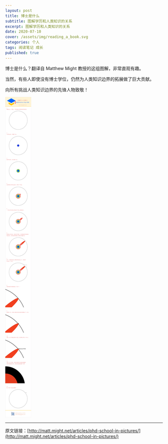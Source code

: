 ```yaml
---
layout: post
title: 博士是什么
subtitle: 图解学历和人类知识的关系
excerpt: 图解学历和人类知识的关系
date: 2020-07-10
cover: /assets/img/reading_a_book.svg
categories: 个人
tags: 阅读笔记 成长
published: true
---
```


博士是什么？翻译自 Matthew Might 教授的这组图解，非常直观有趣。

当然，有些人即使没有博士学位，仍然为人类知识边界的拓展做了巨大贡献。

向所有挑战人类知识边界的先锋人物致敬！

![](/assets/post_img/009.jpg)

---
原文链接：[http://matt.might.net/articles/phd-school-in-pictures/](http://matt.might.net/articles/phd-school-in-pictures/)